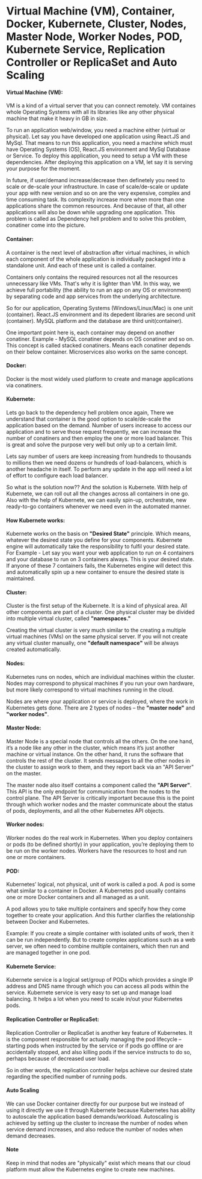 # Virtual Machine (VM), Container, Docker, Kubernete, Cluster, Nodes, Master Node, Worker Nodes, POD, Kubernete Service, Replication Controller or ReplicaSet and Auto Scaling

#### Virtual Machine (VM): 
VM is a kind of a virtual server that you can connect remotely. VM containes whole Operating Systems with all its libraries like any other physical machine that make it heavy in GB in size.

To run an application web/window, you need a machine either (virtual or physical). Let say you have developed one application using React.JS and MySql. That means to run this application, you need a machine which must have Operating Systems (OS), React.JS environment and MySql Database or Service. To deploy this application, you need to setup a VM with these dependencies. After deploying this application on a VM, let say it is serving your purpose for the moment. 

In future, if user/demand increase/decrease then definetely you need to scale or de-scale your infrastructure. In case of scale/de-scale or update your app with new version and so on are the very expensive, complex and time consuming task. Its complexity increase more when more than one applications share the common resources. And because of that, all other applications will also be down while upgrading one application. This problem is called as Dependency hell problem and to solve this problem, conatiner come into the picture.
  
#### Container: 
A container is the next level of abstraction after virtual machines, in which each component of the whole application is individually packaged into a standalone unit. And each of these unit is called a container.

Containers only contains the required resources not all the resources unnecessary like VMs. That's why it is lighter than VM. In this way, we achieve full portability (the ability to run an app on any OS or environment) by separating code and app services from the underlying architecture. 

So for our application, Operating Systems (Windows/Linux/Mac) is one unit (container). React.JS environment and its depedent libraries are second unit (container). MySQL platform and the database are third unit(container).

One important point here is, each container may depend on another conatiner. Example - MySQL conatiner depends on OS conatiner and so on. This concept is called stacked conatiners. Means each conatiner depends on their below container. Microservices also works on the same concept. 
  
#### Docker: 
Docker is the most widely used platform to create and manage applications via conatiners.

#### Kubernete: 
Lets go back to the dependency hell problem once again, There we understand that container is the good option to scale/de-scale the application based on the demand. Number of users increase to access our application and to serve those request frequently, we can increase the number of conatiners and then employ the one or more load balancer. This is great and solve the purpose very well but only up to a certain limit. 

Lets say number of users are keep increasing from hundreds to thousands to millions then we need dozens or hundreds of load-balancers, which is another headache in itself. To perform any update in the app will need a lot of effort to configure each load balancer. 

So what is the solution now?? And the solution is Kubernete. With help of Kubernete, we can roll out all the changes across all containers in one go. Also with the help of Kubernete, we can easily spin-up, orchestrate, new ready-to-go containers whenever we need even in the automated manner.

#### How Kubernete works: 
Kubernete works on the basis on <b>"Desired State"</b> principle. Which means, whatever the desired state you define for your components. Kubernete engine will automatically take the responsibility to fulfil your desired state. 
For Example - Let say you want your web application to run on 4 containers and your database to run on 3 containers always. This is your desired state. If anyone of these 7 containers fails, the Kubernetes engine will detect this and automatically spin up a new container to ensure the desired state is maintained.

#### Cluster: 
Cluster is the first setup of the Kubernete. It is a kind of physical area. All other components are part of a cluster. One physical cluster may be divided into multiple virtual cluster, called <b>"namespaces."</b> 

Creating the virtual cluster is very much similar to the creating a multiple virtual machines (VMs) on the same physical server. If you will not create any virtual cluster manually, one <b>"default namespace"</b> will be always created automatically.
  
#### Nodes: 
Kubernetes runs on nodes, which are individual machines within the cluster. Nodes may correspond to physical machines if you run your own hardware, but more likely correspond to virtual machines running in the cloud. 

Nodes are where your application or service is deployed, where the work in Kubernetes gets done. There are 2 types of nodes – the <b>"master node"</b> and <b>"worker nodes"</b>.

#### Master Node: 
Master Node is a special node that controls all the others. On the one hand, it’s a node like any other in the cluster, which means it’s just another machine or virtual instance. On the other hand, it runs the software that controls the rest of the cluster. It sends messages to all the other nodes in the cluster to assign work to them, and they report back via an "API Server" on the master.

The master node also itself contains a component called the <b>"API Server"</b>. This API is the only endpoint for communication from the nodes to the control plane. The API Server is critically important because this is the point through which worker nodes and the master communicate about the status of pods, deployments, and all the other Kubernetes API objects.

#### Worker nodes: 
Worker nodes do the real work in Kubernetes. When you deploy containers or pods (to be defined shortly) in your application, you’re deploying them to be run on the worker nodes.  Workers have the resources to host and run one or more containers.
  
#### POD: 
Kubernetes’ logical, not physical, unit of work is called a pod. A pod is some what similar to a container in Docker. A Kubernetes pod usually contains one or more Docker containers and all managed as a unit.

A pod allows you to take multiple containers and specify how they come together to create your application. And this further clarifies the relationship between Docker and Kubernetes.

Example: If you create a simple container with isolated units of work, then it can be run independently. But to create complex applications such as a web server, we often need to combine multiple containers, which then run and are managed together in one pod.

#### Kubernete Service: 
Kubernete service is a logical set/group of PODs which provides a single IP address and DNS name through which you can access all pods within the service. Kubernete service is very easy to set up and manage load balancing. It helps a lot when you need to scale in/out your Kubernetes pods.

#### Replication Controller or ReplicaSet: 
Replication Controller or ReplicaSet is another key feature of Kubernetes. It is the component responsible for actually managing the pod lifecycle – starting pods when instructed by the service or if pods go offline or are accidentally stopped, and also killing pods if the service instructs to do so, perhaps because of decreased user load. 

So in other words, the replication controller helps achieve our desired state regarding the specified number of running pods.

#### Auto Scaling
We can use Docker container directly for our purpose but we instead of using it directly we use it through Kubernete because Kubernetes has ability to autoscale the application based demands/workload. Autoscaling is achieved by setting up the cluster to increase the number of nodes when service demand increases, and also reduce the number of nodes when demand decreases.

#### Note
Keep in mind that nodes are "physically" exist which means that our cloud platform must allow the Kubernetes engine to create new machines.
